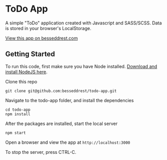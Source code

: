 # ToDo App
A simple "ToDo" application created with Javascript and SASS/SCSS. Data is stored in your browser's LocalStorage.

[View this app on besseddrest.com](http://besseddrest.com/todo/)

## Getting Started

To run this code, first make sure you have Node installed.
[Download and install NodeJS here](https://nodejs.org/download/).

Clone this repo
```
git clone git@github.com:besseddrest/todo-app.git
```

Navigate to the todo-app folder, and install the dependencies
```
cd todo-app
npm install
```

After the packages are installed, start the local server
```
npm start
```

Open a browser and view the app at `http://localhost:3000`

To stop the server, press CTRL-C.
